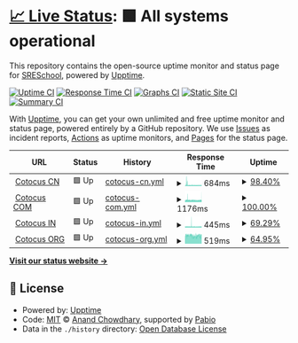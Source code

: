 # [📈 Live Status](https://SRESchool.github.io/All-Cotocus-Websites-Uptime-Monitor): <!--live status--> **🟩 All systems operational**

This repository contains the open-source uptime monitor and status page for [SRESchool](https://SRESchool.github.io/All-Cotocus-Websites-Uptime-Monitor), powered by [Upptime](https://github.com/upptime/upptime).

[![Uptime CI](https://github.com/SRESchool/All-Cotocus-Websites-Uptime-Monitor/workflows/Uptime%20CI/badge.svg)](https://github.com/SRESchool/All-Cotocus-Websites-Uptime-Monitor/actions?query=workflow%3A%22Uptime+CI%22)
[![Response Time CI](https://github.com/SRESchool/All-Cotocus-Websites-Uptime-Monitor/workflows/Response%20Time%20CI/badge.svg)](https://github.com/SRESchool/All-Cotocus-Websites-Uptime-Monitor/actions?query=workflow%3A%22Response+Time+CI%22)
[![Graphs CI](https://github.com/SRESchool/All-Cotocus-Websites-Uptime-Monitor/workflows/Graphs%20CI/badge.svg)](https://github.com/SRESchool/All-Cotocus-Websites-Uptime-Monitor/actions?query=workflow%3A%22Graphs+CI%22)
[![Static Site CI](https://github.com/SRESchool/All-Cotocus-Websites-Uptime-Monitor/workflows/Static%20Site%20CI/badge.svg)](https://github.com/SRESchool/All-Cotocus-Websites-Uptime-Monitor/actions?query=workflow%3A%22Static+Site+CI%22)
[![Summary CI](https://github.com/SRESchool/All-Cotocus-Websites-Uptime-Monitor/workflows/Summary%20CI/badge.svg)](https://github.com/SRESchool/All-Cotocus-Websites-Uptime-Monitor/actions?query=workflow%3A%22Summary+CI%22)

With [Upptime](https://upptime.js.org), you can get your own unlimited and free uptime monitor and status page, powered entirely by a GitHub repository. We use [Issues](https://github.com/SRESchool/All-Cotocus-Websites-Uptime-Monitor/issues) as incident reports, [Actions](https://github.com/SRESchool/All-Cotocus-Websites-Uptime-Monitor/actions) as uptime monitors, and [Pages](https://SRESchool.github.io/All-Cotocus-Websites-Uptime-Monitor) for the status page.

<!--start: status pages-->
<!-- This summary is generated by Upptime (https://github.com/upptime/upptime) -->
<!-- Do not edit this manually, your changes will be overwritten -->
<!-- prettier-ignore -->
| URL | Status | History | Response Time | Uptime |
| --- | ------ | ------- | ------------- | ------ |
| <img alt="" src="https://icons.duckduckgo.com/ip3/cotocus.cn.ico" height="13"> [Cotocus CN](https://cotocus.cn) | 🟩 Up | [cotocus-cn.yml](https://github.com/SRESchool/All-Cotocus-Websites-Uptime-Monitor/commits/HEAD/history/cotocus-cn.yml) | <details><summary><img alt="Response time graph" src="./graphs/cotocus-cn/response-time-week.png" height="20"> 684ms</summary><br><a href="https://SRESchool.github.io/All-Cotocus-Websites-Uptime-Monitor/history/cotocus-cn"><img alt="Response time 684" src="https://img.shields.io/endpoint?url=https%3A%2F%2Fraw.githubusercontent.com%2FSRESchool%2FAll-Cotocus-Websites-Uptime-Monitor%2FHEAD%2Fapi%2Fcotocus-cn%2Fresponse-time.json"></a><br><a href="https://SRESchool.github.io/All-Cotocus-Websites-Uptime-Monitor/history/cotocus-cn"><img alt="24-hour response time 617" src="https://img.shields.io/endpoint?url=https%3A%2F%2Fraw.githubusercontent.com%2FSRESchool%2FAll-Cotocus-Websites-Uptime-Monitor%2FHEAD%2Fapi%2Fcotocus-cn%2Fresponse-time-day.json"></a><br><a href="https://SRESchool.github.io/All-Cotocus-Websites-Uptime-Monitor/history/cotocus-cn"><img alt="7-day response time 684" src="https://img.shields.io/endpoint?url=https%3A%2F%2Fraw.githubusercontent.com%2FSRESchool%2FAll-Cotocus-Websites-Uptime-Monitor%2FHEAD%2Fapi%2Fcotocus-cn%2Fresponse-time-week.json"></a><br><a href="https://SRESchool.github.io/All-Cotocus-Websites-Uptime-Monitor/history/cotocus-cn"><img alt="30-day response time 684" src="https://img.shields.io/endpoint?url=https%3A%2F%2Fraw.githubusercontent.com%2FSRESchool%2FAll-Cotocus-Websites-Uptime-Monitor%2FHEAD%2Fapi%2Fcotocus-cn%2Fresponse-time-month.json"></a><br><a href="https://SRESchool.github.io/All-Cotocus-Websites-Uptime-Monitor/history/cotocus-cn"><img alt="1-year response time 684" src="https://img.shields.io/endpoint?url=https%3A%2F%2Fraw.githubusercontent.com%2FSRESchool%2FAll-Cotocus-Websites-Uptime-Monitor%2FHEAD%2Fapi%2Fcotocus-cn%2Fresponse-time-year.json"></a></details> | <details><summary><a href="https://SRESchool.github.io/All-Cotocus-Websites-Uptime-Monitor/history/cotocus-cn">98.40%</a></summary><a href="https://SRESchool.github.io/All-Cotocus-Websites-Uptime-Monitor/history/cotocus-cn"><img alt="All-time uptime 98.40%" src="https://img.shields.io/endpoint?url=https%3A%2F%2Fraw.githubusercontent.com%2FSRESchool%2FAll-Cotocus-Websites-Uptime-Monitor%2FHEAD%2Fapi%2Fcotocus-cn%2Fuptime.json"></a><br><a href="https://SRESchool.github.io/All-Cotocus-Websites-Uptime-Monitor/history/cotocus-cn"><img alt="24-hour uptime 100.00%" src="https://img.shields.io/endpoint?url=https%3A%2F%2Fraw.githubusercontent.com%2FSRESchool%2FAll-Cotocus-Websites-Uptime-Monitor%2FHEAD%2Fapi%2Fcotocus-cn%2Fuptime-day.json"></a><br><a href="https://SRESchool.github.io/All-Cotocus-Websites-Uptime-Monitor/history/cotocus-cn"><img alt="7-day uptime 98.40%" src="https://img.shields.io/endpoint?url=https%3A%2F%2Fraw.githubusercontent.com%2FSRESchool%2FAll-Cotocus-Websites-Uptime-Monitor%2FHEAD%2Fapi%2Fcotocus-cn%2Fuptime-week.json"></a><br><a href="https://SRESchool.github.io/All-Cotocus-Websites-Uptime-Monitor/history/cotocus-cn"><img alt="30-day uptime 98.40%" src="https://img.shields.io/endpoint?url=https%3A%2F%2Fraw.githubusercontent.com%2FSRESchool%2FAll-Cotocus-Websites-Uptime-Monitor%2FHEAD%2Fapi%2Fcotocus-cn%2Fuptime-month.json"></a><br><a href="https://SRESchool.github.io/All-Cotocus-Websites-Uptime-Monitor/history/cotocus-cn"><img alt="1-year uptime 98.40%" src="https://img.shields.io/endpoint?url=https%3A%2F%2Fraw.githubusercontent.com%2FSRESchool%2FAll-Cotocus-Websites-Uptime-Monitor%2FHEAD%2Fapi%2Fcotocus-cn%2Fuptime-year.json"></a></details>
| <img alt="" src="https://icons.duckduckgo.com/ip3/cotocus.com.ico" height="13"> [Cotocus COM](https://cotocus.com) | 🟩 Up | [cotocus-com.yml](https://github.com/SRESchool/All-Cotocus-Websites-Uptime-Monitor/commits/HEAD/history/cotocus-com.yml) | <details><summary><img alt="Response time graph" src="./graphs/cotocus-com/response-time-week.png" height="20"> 1176ms</summary><br><a href="https://SRESchool.github.io/All-Cotocus-Websites-Uptime-Monitor/history/cotocus-com"><img alt="Response time 1176" src="https://img.shields.io/endpoint?url=https%3A%2F%2Fraw.githubusercontent.com%2FSRESchool%2FAll-Cotocus-Websites-Uptime-Monitor%2FHEAD%2Fapi%2Fcotocus-com%2Fresponse-time.json"></a><br><a href="https://SRESchool.github.io/All-Cotocus-Websites-Uptime-Monitor/history/cotocus-com"><img alt="24-hour response time 1211" src="https://img.shields.io/endpoint?url=https%3A%2F%2Fraw.githubusercontent.com%2FSRESchool%2FAll-Cotocus-Websites-Uptime-Monitor%2FHEAD%2Fapi%2Fcotocus-com%2Fresponse-time-day.json"></a><br><a href="https://SRESchool.github.io/All-Cotocus-Websites-Uptime-Monitor/history/cotocus-com"><img alt="7-day response time 1176" src="https://img.shields.io/endpoint?url=https%3A%2F%2Fraw.githubusercontent.com%2FSRESchool%2FAll-Cotocus-Websites-Uptime-Monitor%2FHEAD%2Fapi%2Fcotocus-com%2Fresponse-time-week.json"></a><br><a href="https://SRESchool.github.io/All-Cotocus-Websites-Uptime-Monitor/history/cotocus-com"><img alt="30-day response time 1176" src="https://img.shields.io/endpoint?url=https%3A%2F%2Fraw.githubusercontent.com%2FSRESchool%2FAll-Cotocus-Websites-Uptime-Monitor%2FHEAD%2Fapi%2Fcotocus-com%2Fresponse-time-month.json"></a><br><a href="https://SRESchool.github.io/All-Cotocus-Websites-Uptime-Monitor/history/cotocus-com"><img alt="1-year response time 1176" src="https://img.shields.io/endpoint?url=https%3A%2F%2Fraw.githubusercontent.com%2FSRESchool%2FAll-Cotocus-Websites-Uptime-Monitor%2FHEAD%2Fapi%2Fcotocus-com%2Fresponse-time-year.json"></a></details> | <details><summary><a href="https://SRESchool.github.io/All-Cotocus-Websites-Uptime-Monitor/history/cotocus-com">100.00%</a></summary><a href="https://SRESchool.github.io/All-Cotocus-Websites-Uptime-Monitor/history/cotocus-com"><img alt="All-time uptime 100.00%" src="https://img.shields.io/endpoint?url=https%3A%2F%2Fraw.githubusercontent.com%2FSRESchool%2FAll-Cotocus-Websites-Uptime-Monitor%2FHEAD%2Fapi%2Fcotocus-com%2Fuptime.json"></a><br><a href="https://SRESchool.github.io/All-Cotocus-Websites-Uptime-Monitor/history/cotocus-com"><img alt="24-hour uptime 100.00%" src="https://img.shields.io/endpoint?url=https%3A%2F%2Fraw.githubusercontent.com%2FSRESchool%2FAll-Cotocus-Websites-Uptime-Monitor%2FHEAD%2Fapi%2Fcotocus-com%2Fuptime-day.json"></a><br><a href="https://SRESchool.github.io/All-Cotocus-Websites-Uptime-Monitor/history/cotocus-com"><img alt="7-day uptime 100.00%" src="https://img.shields.io/endpoint?url=https%3A%2F%2Fraw.githubusercontent.com%2FSRESchool%2FAll-Cotocus-Websites-Uptime-Monitor%2FHEAD%2Fapi%2Fcotocus-com%2Fuptime-week.json"></a><br><a href="https://SRESchool.github.io/All-Cotocus-Websites-Uptime-Monitor/history/cotocus-com"><img alt="30-day uptime 100.00%" src="https://img.shields.io/endpoint?url=https%3A%2F%2Fraw.githubusercontent.com%2FSRESchool%2FAll-Cotocus-Websites-Uptime-Monitor%2FHEAD%2Fapi%2Fcotocus-com%2Fuptime-month.json"></a><br><a href="https://SRESchool.github.io/All-Cotocus-Websites-Uptime-Monitor/history/cotocus-com"><img alt="1-year uptime 100.00%" src="https://img.shields.io/endpoint?url=https%3A%2F%2Fraw.githubusercontent.com%2FSRESchool%2FAll-Cotocus-Websites-Uptime-Monitor%2FHEAD%2Fapi%2Fcotocus-com%2Fuptime-year.json"></a></details>
| <img alt="" src="https://icons.duckduckgo.com/ip3/cotocus.in.ico" height="13"> [Cotocus IN](https://cotocus.in) | 🟩 Up | [cotocus-in.yml](https://github.com/SRESchool/All-Cotocus-Websites-Uptime-Monitor/commits/HEAD/history/cotocus-in.yml) | <details><summary><img alt="Response time graph" src="./graphs/cotocus-in/response-time-week.png" height="20"> 445ms</summary><br><a href="https://SRESchool.github.io/All-Cotocus-Websites-Uptime-Monitor/history/cotocus-in"><img alt="Response time 445" src="https://img.shields.io/endpoint?url=https%3A%2F%2Fraw.githubusercontent.com%2FSRESchool%2FAll-Cotocus-Websites-Uptime-Monitor%2FHEAD%2Fapi%2Fcotocus-in%2Fresponse-time.json"></a><br><a href="https://SRESchool.github.io/All-Cotocus-Websites-Uptime-Monitor/history/cotocus-in"><img alt="24-hour response time 417" src="https://img.shields.io/endpoint?url=https%3A%2F%2Fraw.githubusercontent.com%2FSRESchool%2FAll-Cotocus-Websites-Uptime-Monitor%2FHEAD%2Fapi%2Fcotocus-in%2Fresponse-time-day.json"></a><br><a href="https://SRESchool.github.io/All-Cotocus-Websites-Uptime-Monitor/history/cotocus-in"><img alt="7-day response time 445" src="https://img.shields.io/endpoint?url=https%3A%2F%2Fraw.githubusercontent.com%2FSRESchool%2FAll-Cotocus-Websites-Uptime-Monitor%2FHEAD%2Fapi%2Fcotocus-in%2Fresponse-time-week.json"></a><br><a href="https://SRESchool.github.io/All-Cotocus-Websites-Uptime-Monitor/history/cotocus-in"><img alt="30-day response time 445" src="https://img.shields.io/endpoint?url=https%3A%2F%2Fraw.githubusercontent.com%2FSRESchool%2FAll-Cotocus-Websites-Uptime-Monitor%2FHEAD%2Fapi%2Fcotocus-in%2Fresponse-time-month.json"></a><br><a href="https://SRESchool.github.io/All-Cotocus-Websites-Uptime-Monitor/history/cotocus-in"><img alt="1-year response time 445" src="https://img.shields.io/endpoint?url=https%3A%2F%2Fraw.githubusercontent.com%2FSRESchool%2FAll-Cotocus-Websites-Uptime-Monitor%2FHEAD%2Fapi%2Fcotocus-in%2Fresponse-time-year.json"></a></details> | <details><summary><a href="https://SRESchool.github.io/All-Cotocus-Websites-Uptime-Monitor/history/cotocus-in">69.29%</a></summary><a href="https://SRESchool.github.io/All-Cotocus-Websites-Uptime-Monitor/history/cotocus-in"><img alt="All-time uptime 69.29%" src="https://img.shields.io/endpoint?url=https%3A%2F%2Fraw.githubusercontent.com%2FSRESchool%2FAll-Cotocus-Websites-Uptime-Monitor%2FHEAD%2Fapi%2Fcotocus-in%2Fuptime.json"></a><br><a href="https://SRESchool.github.io/All-Cotocus-Websites-Uptime-Monitor/history/cotocus-in"><img alt="24-hour uptime 100.00%" src="https://img.shields.io/endpoint?url=https%3A%2F%2Fraw.githubusercontent.com%2FSRESchool%2FAll-Cotocus-Websites-Uptime-Monitor%2FHEAD%2Fapi%2Fcotocus-in%2Fuptime-day.json"></a><br><a href="https://SRESchool.github.io/All-Cotocus-Websites-Uptime-Monitor/history/cotocus-in"><img alt="7-day uptime 69.29%" src="https://img.shields.io/endpoint?url=https%3A%2F%2Fraw.githubusercontent.com%2FSRESchool%2FAll-Cotocus-Websites-Uptime-Monitor%2FHEAD%2Fapi%2Fcotocus-in%2Fuptime-week.json"></a><br><a href="https://SRESchool.github.io/All-Cotocus-Websites-Uptime-Monitor/history/cotocus-in"><img alt="30-day uptime 69.29%" src="https://img.shields.io/endpoint?url=https%3A%2F%2Fraw.githubusercontent.com%2FSRESchool%2FAll-Cotocus-Websites-Uptime-Monitor%2FHEAD%2Fapi%2Fcotocus-in%2Fuptime-month.json"></a><br><a href="https://SRESchool.github.io/All-Cotocus-Websites-Uptime-Monitor/history/cotocus-in"><img alt="1-year uptime 69.29%" src="https://img.shields.io/endpoint?url=https%3A%2F%2Fraw.githubusercontent.com%2FSRESchool%2FAll-Cotocus-Websites-Uptime-Monitor%2FHEAD%2Fapi%2Fcotocus-in%2Fuptime-year.json"></a></details>
| <img alt="" src="https://icons.duckduckgo.com/ip3/cotocus.org.ico" height="13"> [Cotocus ORG](https://cotocus.org) | 🟩 Up | [cotocus-org.yml](https://github.com/SRESchool/All-Cotocus-Websites-Uptime-Monitor/commits/HEAD/history/cotocus-org.yml) | <details><summary><img alt="Response time graph" src="./graphs/cotocus-org/response-time-week.png" height="20"> 519ms</summary><br><a href="https://SRESchool.github.io/All-Cotocus-Websites-Uptime-Monitor/history/cotocus-org"><img alt="Response time 519" src="https://img.shields.io/endpoint?url=https%3A%2F%2Fraw.githubusercontent.com%2FSRESchool%2FAll-Cotocus-Websites-Uptime-Monitor%2FHEAD%2Fapi%2Fcotocus-org%2Fresponse-time.json"></a><br><a href="https://SRESchool.github.io/All-Cotocus-Websites-Uptime-Monitor/history/cotocus-org"><img alt="24-hour response time 520" src="https://img.shields.io/endpoint?url=https%3A%2F%2Fraw.githubusercontent.com%2FSRESchool%2FAll-Cotocus-Websites-Uptime-Monitor%2FHEAD%2Fapi%2Fcotocus-org%2Fresponse-time-day.json"></a><br><a href="https://SRESchool.github.io/All-Cotocus-Websites-Uptime-Monitor/history/cotocus-org"><img alt="7-day response time 519" src="https://img.shields.io/endpoint?url=https%3A%2F%2Fraw.githubusercontent.com%2FSRESchool%2FAll-Cotocus-Websites-Uptime-Monitor%2FHEAD%2Fapi%2Fcotocus-org%2Fresponse-time-week.json"></a><br><a href="https://SRESchool.github.io/All-Cotocus-Websites-Uptime-Monitor/history/cotocus-org"><img alt="30-day response time 519" src="https://img.shields.io/endpoint?url=https%3A%2F%2Fraw.githubusercontent.com%2FSRESchool%2FAll-Cotocus-Websites-Uptime-Monitor%2FHEAD%2Fapi%2Fcotocus-org%2Fresponse-time-month.json"></a><br><a href="https://SRESchool.github.io/All-Cotocus-Websites-Uptime-Monitor/history/cotocus-org"><img alt="1-year response time 519" src="https://img.shields.io/endpoint?url=https%3A%2F%2Fraw.githubusercontent.com%2FSRESchool%2FAll-Cotocus-Websites-Uptime-Monitor%2FHEAD%2Fapi%2Fcotocus-org%2Fresponse-time-year.json"></a></details> | <details><summary><a href="https://SRESchool.github.io/All-Cotocus-Websites-Uptime-Monitor/history/cotocus-org">64.95%</a></summary><a href="https://SRESchool.github.io/All-Cotocus-Websites-Uptime-Monitor/history/cotocus-org"><img alt="All-time uptime 64.95%" src="https://img.shields.io/endpoint?url=https%3A%2F%2Fraw.githubusercontent.com%2FSRESchool%2FAll-Cotocus-Websites-Uptime-Monitor%2FHEAD%2Fapi%2Fcotocus-org%2Fuptime.json"></a><br><a href="https://SRESchool.github.io/All-Cotocus-Websites-Uptime-Monitor/history/cotocus-org"><img alt="24-hour uptime 100.00%" src="https://img.shields.io/endpoint?url=https%3A%2F%2Fraw.githubusercontent.com%2FSRESchool%2FAll-Cotocus-Websites-Uptime-Monitor%2FHEAD%2Fapi%2Fcotocus-org%2Fuptime-day.json"></a><br><a href="https://SRESchool.github.io/All-Cotocus-Websites-Uptime-Monitor/history/cotocus-org"><img alt="7-day uptime 64.95%" src="https://img.shields.io/endpoint?url=https%3A%2F%2Fraw.githubusercontent.com%2FSRESchool%2FAll-Cotocus-Websites-Uptime-Monitor%2FHEAD%2Fapi%2Fcotocus-org%2Fuptime-week.json"></a><br><a href="https://SRESchool.github.io/All-Cotocus-Websites-Uptime-Monitor/history/cotocus-org"><img alt="30-day uptime 64.95%" src="https://img.shields.io/endpoint?url=https%3A%2F%2Fraw.githubusercontent.com%2FSRESchool%2FAll-Cotocus-Websites-Uptime-Monitor%2FHEAD%2Fapi%2Fcotocus-org%2Fuptime-month.json"></a><br><a href="https://SRESchool.github.io/All-Cotocus-Websites-Uptime-Monitor/history/cotocus-org"><img alt="1-year uptime 64.95%" src="https://img.shields.io/endpoint?url=https%3A%2F%2Fraw.githubusercontent.com%2FSRESchool%2FAll-Cotocus-Websites-Uptime-Monitor%2FHEAD%2Fapi%2Fcotocus-org%2Fuptime-year.json"></a></details>

<!--end: status pages-->

[**Visit our status website →**](https://SRESchool.github.io/All-Cotocus-Websites-Uptime-Monitor)

## 📄 License

- Powered by: [Upptime](https://github.com/upptime/upptime)
- Code: [MIT](./LICENSE) © [Anand Chowdhary](https://anandchowdhary.com), supported by [Pabio](https://pabio.com)
- Data in the `./history` directory: [Open Database License](https://opendatacommons.org/licenses/odbl/1-0/)
